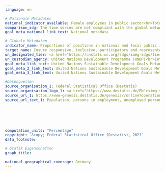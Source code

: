 ```yaml
---
language: en    

# Nationale Metadaten    
national_indicator_available: Female employees in public sector<br>Total female persons in employment    
comparison_sdg: The time series are not compliant with the global metadata, but provide additional information.    
goal_meta_national_link_text: National metadata    

# Globale Metadaten    
indicator_name: Proportions of positions in national and local public institutions, including (a) the legislatures; (b) the public service; and (c) the judiciary, compared to national distributions, by sex, age, persons with disabilities and population groups    
target_name: Ensure responsive, inclusive, participatory and representative decision-making at all levels    
un_designated_tier: <a href="https://unstats.un.org/sdgs/iaeg-sdgs/tier-classification/" title="Click here for more information on the UN tier classification."  target="_blank">Tier I/II</a>    
un_custodian_agency: United Nations Development Programme (UNDP)<br>Inter-Parliamentary Union (IPU)    
goal_meta_link_text: United Nations Sustainable Development Goals Metadata (16.7.1 (a))    
goal_meta_2_link_text: United Nations Sustainable Development Goals Metadata (16.7.1 (b))    
goal_meta_3_link_text: United Nations Sustainable Development Goals Metadata (16.7.1 (c))    

#Datenquellen
source_organisation_1: Federal Statistical Office (Destatis)
source_organisation_logo_1: <a href="https://www.destatis.de/EN"><img src="https://g205sdgs.github.io/sdg-indicators/public/OrgImgEn/destatis.png" alt="Logo destatis" style="height:60px; width:148px" /></a>
source_url_1: https://www-genesis.destatis.de/genesis//online?operation=table&code=12211-0001&bypass=true&language=en
source_url_text_1: Population, persons in employment, unemployed persons, economically active population, economically inactive population (aged 15 to under 65) – GENESIS online 12211-0001





    
computation_units: "Percentage"    
copyright: '&copy; Federal Statistical Office (Destatis), 2021'    
data_footnote:     

# Grafik Eigenschaften    
graph_title:     

national_geographical_coverage: Germany    
---
```


<span></span>
